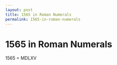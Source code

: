 ```yaml
---
layout: post
title: 1565 in Roman Numerals
permalink: 1565-in-roman-numerals
---
```


# 1565 in Roman Numerals

1565 = MDLXV
